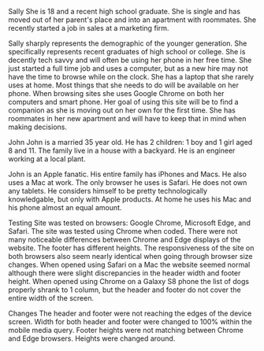 Sally
She is 18 and a recent high school graduate. She is single and has moved out of her parent's place and into an apartment with roommates. She recently started a job in sales at a marketing firm.

Sally sharply represents the demographic of the younger generation. She specifically represents recent graduates of high school or college. She is decently tech savvy and will often be using her phone in her free time. She just started a full time job and uses a computer, but as a new hire may not have the time to browse while on the clock. She has a laptop that she rarely uses at home. Most things that she needs to do will be available on her phone. When browsing sites she uses Google Chrome on both her computers and smart phone. Her goal of using this site will be to find a companion as she is moving out on her own for the first time. She has roommates in her new apartment and will have to keep that in mind when making decisions.

John
John is a married 35 year old. He has 2 children: 1 boy and 1 girl aged 8 and 11. The family live in a house with a backyard. He is an engineer working at a local plant.

John is an Apple fanatic. His entire family has iPhones and Macs. He also uses a Mac at work. The only browser he uses is Safari. He does not own any tablets. He considers himself to be pretty technologically knowledgable, but only with Apple products. At home he uses his Mac and his phone almost an equal amount. 

Testing
Site was tested on browsers: Google Chrome, Microsoft Edge, and Safari. The site was tested using Chrome when coded.
There were not many noticeable differences between Chrome and Edge displays of the website. The footer has different heights. The responsiveness of the site on both browsers also seem nearly identical when going through browser size changes. When opened using Safari on a Mac the website seemed normal although there were slight discrepancies in the header width and footer height. When opened using Chrome on a Galaxy S8 phone the list of dogs properly shrank to 1 column, but the header and footer do not cover the entire width of the screen.

Changes
The header and footer were not reaching the edges of the device screen. Width for both header and footer were changed to 100% within the mobile media query.
Footer heights were not matching between Chrome and Edge browsers. Heights were changed around.